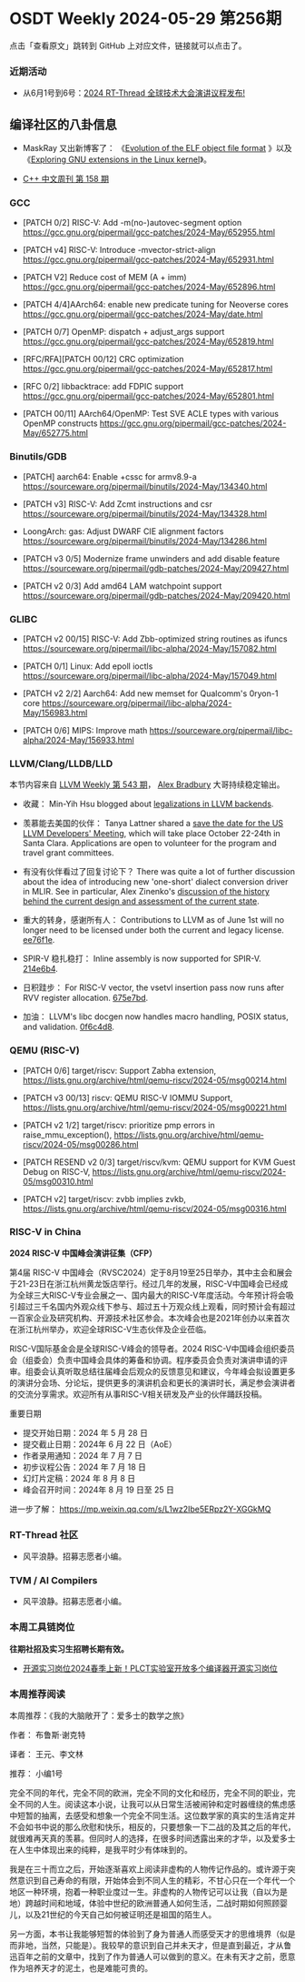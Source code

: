 # OSDT Weekly 2024-05-29 第256期

点击「查看原文」跳转到 GitHub 上对应文件，链接就可以点击了。

### 近期活动

- 从6月1号到6号：[2024 RT-Thread 全球技术大会演讲议程发布!](https://mp.weixin.qq.com/s/dGw7VhlURtSipQz3bbBdYQ)

## 编译社区的八卦信息

- MaskRay 又出新博客了： 《[Evolution of the ELF object file format](https://maskray.me/blog/2024-05-26-evolution-of-elf-object-file-format) 》以及 《[Exploring GNU extensions in the Linux kernel](https://maskray.me/blog/2024-05-12-exploring-gnu-extensions-in-linux-kernel)》。

- [C++ 中文周刊 第 158 期](https://mp.weixin.qq.com/s/4bSaOUCgyT0kZcXsu0NzCg)

### GCC

- [PATCH 0/2] RISC-V: Add -m(no-)autovec-segment option
  https://gcc.gnu.org/pipermail/gcc-patches/2024-May/652955.html

- [PATCH v4] RISC-V: Introduce -mvector-strict-align
  https://gcc.gnu.org/pipermail/gcc-patches/2024-May/652931.html

- [PATCH V2] Reduce cost of MEM (A + imm)
  https://gcc.gnu.org/pipermail/gcc-patches/2024-May/652896.html

- [PATCH 4/4]AArch64: enable new predicate tuning for Neoverse cores
  https://gcc.gnu.org/pipermail/gcc-patches/2024-May/date.html

- [PATCH 0/7] OpenMP: dispatch + adjust_args support
  https://gcc.gnu.org/pipermail/gcc-patches/2024-May/652819.html

- [RFC/RFA][PATCH 00/12] CRC optimization
  https://gcc.gnu.org/pipermail/gcc-patches/2024-May/652817.html

- [RFC 0/2] libbacktrace: add FDPIC support
  https://gcc.gnu.org/pipermail/gcc-patches/2024-May/652801.html

- [PATCH 00/11] AArch64/OpenMP: Test SVE ACLE types with various OpenMP constructs
  https://gcc.gnu.org/pipermail/gcc-patches/2024-May/652775.html

### Binutils/GDB

- [PATCH] aarch64: Enable +cssc for armv8.9-a
   https://sourceware.org/pipermail/binutils/2024-May/134340.html

- [PATCH v3] RISC-V: Add Zcmt instructions and csr
  https://sourceware.org/pipermail/binutils/2024-May/134328.html

- LoongArch: gas: Adjust DWARF CIE alignment factors
  https://sourceware.org/pipermail/binutils/2024-May/134286.html

- [PATCH v3 0/5] Modernize frame unwinders and add disable feature
  https://sourceware.org/pipermail/gdb-patches/2024-May/209427.html

- [PATCH v2 0/3] Add amd64 LAM watchpoint support
  https://sourceware.org/pipermail/gdb-patches/2024-May/209420.html

### GLIBC

- [PATCH v2 00/15] RISC-V: Add Zbb-optimized string routines as ifuncs
  https://sourceware.org/pipermail/libc-alpha/2024-May/157082.html

- [PATCH 0/1] Linux: Add epoll ioctls
  https://sourceware.org/pipermail/libc-alpha/2024-May/157049.html

- [PATCH v2 2/2] Aarch64: Add new memset for Qualcomm's 0ryon-1 core
  https://sourceware.org/pipermail/libc-alpha/2024-May/156983.html

- [PATCH 0/6] MIPS: Improve math
  https://sourceware.org/pipermail/libc-alpha/2024-May/156933.html

### LLVM/Clang/LLDB/LLD

本节内容来自 [LLVM Weekly 第 543 期](http://llvmweekly.org/issue/543)，
[Alex Bradbury](https://www.linkedin.com/in/alex-bradbury/) 大哥持续稳定输出。

* 收藏： Min-Yih Hsu blogged about [legalizations in LLVM backends](https://myhsu.xyz/llvm-codegen-legalization/).

* 羡慕能去美国的伙伴： Tanya Lattner shared a [save the date for the US LLVM Developers' Meeting](https://discourse.llvm.org/t/2024-us-llvm-developers-meeting-october-22-24/79126), which will take place October 22-24th in Santa Clara. Applications are open to volunteer for the program and travel grant committees.

* 有没有伙伴看过了回复讨论下？ There was quite a lot of further discussion about the idea of introducing new 'one-short' dialect conversion driver in MLIR. See in particular, Alex Zinenko's [discussion of the history behind the current design and assessment of the current state](https://discourse.llvm.org/t/rfc-a-new-one-shot-dialect-conversion-driver/79083/19).

* 重大的转身，感谢所有人： Contributions to LLVM as of June 1st will no longer need to be licensed under both the current and legacy license.  [ee76f1e](https://github.com/llvm/llvm-project/commit/ee76f1e1b7ee).

* SPIR-V 稳扎稳打： Inline assembly is now supported for SPIR-V.
  [214e6b4](https://github.com/llvm/llvm-project/commit/214e6b40f848).

* 日积跬步： For RISC-V vector, the vsetvl insertion pass now runs after RVV register allocation.
  [675e7bd](https://github.com/llvm/llvm-project/commit/675e7bd1b94f).

* 加油： LLVM's libc docgen now handles macro handling, POSIX status, and validation.
  [0f6c4d8](https://github.com/llvm/llvm-project/commit/0f6c4d8b0653).

### QEMU (RISC-V)


- [PATCH 0/6] target/riscv: Support Zabha extension,
  https://lists.gnu.org/archive/html/qemu-riscv/2024-05/msg00214.html

- [PATCH v3 00/13] riscv: QEMU RISC-V IOMMU Support,
  https://lists.gnu.org/archive/html/qemu-riscv/2024-05/msg00221.html

- [PATCH v2 1/2] target/riscv: prioritize pmp errors in raise_mmu_exception(),
  https://lists.gnu.org/archive/html/qemu-riscv/2024-05/msg00286.html

- [PATCH RESEND v2 0/3] target/riscv/kvm: QEMU support for KVM Guest Debug on RISC-V,
  https://lists.gnu.org/archive/html/qemu-riscv/2024-05/msg00310.html

- [PATCH v2] target/riscv: zvbb implies zvkb,
  https://lists.gnu.org/archive/html/qemu-riscv/2024-05/msg00316.html

### RISC-V in China

**2024 RISC-V 中国峰会演讲征集（CFP）**

第4届 RISC-V 中国峰会（RVSC2024）定于8月19至25日举办，其中主会和展会于21-23日在浙江杭州黄龙饭店举行。经过几年的发展，RISC-V中国峰会已经成为全球三大RISC-V专业会展之一、国内最大的RISC-V年度活动。今年预计将会吸引超过三千名国内外观众线下参与、超过五十万观众线上观看，同时预计会有超过一百家企业及研究机构、开源技术社区参会。本次峰会也是2021年创办以来首次在浙江杭州举办，欢迎全球RISC-V生态伙伴及企业莅临。

RISC-V国际基金会是全球RISC-V峰会的领导者。2024 RISC-V中国峰会组织委员会（组委会）负责中国峰会具体的筹备和协调。程序委员会负责对演讲申请的评审。组委会认真听取总结往届峰会后观众的反馈意见和建议，今年峰会拟设置更多的演讲分会场、分论坛，提供更多的演讲机会和更长的演讲时长，满足参会演讲者的交流分享需求。欢迎所有从事RISC-V相关研发及产业的伙伴踊跃投稿。

重要日期

- 提交开始日期：2024 年 5 月 28 日
- 提交截止日期：2024年  6 月 22 日（AoE）
- 作者录用通知：2024 年 7 月 7 日
- 初步议程公告：2024 年 7 月 18 日
- 幻灯片定稿：2024 年 8 月 8 日
- 峰会召开时间：2024年 8 月 19 日至  25 日

进一步了解： https://mp.weixin.qq.com/s/L1wz2Ibe5ERpz2Y-XGGkMQ

### RT-Thread 社区

- 风平浪静。招募志愿者小编。

### TVM / AI Compilers

- 风平浪静。招募志愿者小编。

### 本周工具链岗位

**往期社招及实习生招聘长期有效。**

- [开源实习岗位2024春季上新！PLCT实验室开放多个编译器开源实习岗位](https://mp.weixin.qq.com/s/D-l7hE2S-21NCAZsVqPzMA)

### 本周推荐阅读

本周推荐：《我的大脑敞开了：爱多士的数学之旅》

作者： 布鲁斯·谢克特

译者： 王元、李文林

推荐： 小编1号

完全不同的年代，完全不同的欧洲，完全不同的文化和经历，完全不同的职业，完全不同的人生。阅读这本小说，让我可以从日常生活被闹钟和定时器缠绕的焦虑感中短暂的抽离，去感受和想象一个完全不同生活。这位数学家的真实的生活肯定并不会如书中说的那么欣慰和快乐，相反的，只要想象一下二战的及其之后的年代，就很难再天真的羡慕。但同时人的选择，在很多时间透露出来的才华，以及爱多士在人生中体现出来的纯粹，是我平时少有体味到的。

我是在三十而立之后，开始逐渐喜欢上阅读非虚构的人物传记作品的。或许源于突然意识到自己寿命的有限，开始体会到不同人生的精彩，不甘心只在一个年代一个地区一种环境，抱着一种职业度过一生。非虚构的人物传记可以让我（自以为是地）跨越时间和地域，体验中世纪的欧洲普通人如何生活，二战时期如何照顾婴儿，以及21世纪的今天自己如何被证明还是祖国的陌生人。

另一方面，本书让我能够短暂的体验到了身为普通人而感受天才的思维境界（似是而非地，当然，只能是）。我较早的意识到自己并未天才，但是直到最近，才从鲁迅百年之前的文章中，找到了作为普通人可以做到的意义。在未有天才之前，愿意作为培养天才的泥土，也是难能可贵的。

